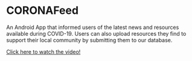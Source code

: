 # CORONAFeed

An Android App that informed users of the latest news and resources available during COVID-19. Users can also upload resources they find to support their local community by submitting them to our database.

[Click here to watch the video!](https://youtu.be/sfSx_WKWf68)
